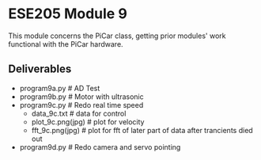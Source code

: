 # ESE205 Module 9

This module concerns the PiCar class, getting prior modules' work functional with the PiCar hardware.

## Deliverables

- program9a.py     # AD Test
- program9b.py     # Motor with ultrasonic
- program9c.py     # Redo real time speed
   - data_9c.txt      # data for control
   - plot_9c.png(jpg) # plot for velocity
   - fft_9c.png(jpg)  # plot for fft of later part of data after trancients died out
- program9d.py     # Redo camera and servo pointing
